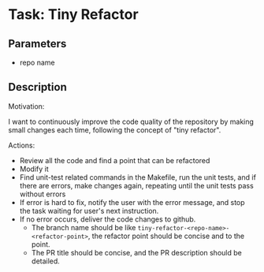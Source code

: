 # Task: Tiny Refactor

## Parameters

- repo name

## Description

Motivation:

I want to continuously improve the code quality of the repository by making small changes each time, following the concept of "tiny refactor".

Actions:

- Review all the code and find a point that can be refactored
- Modify it
- Find unit-test related commands in the Makefile, run the unit tests, and if there are errors, make changes again, repeating until the unit tests pass without errors
- If error is hard to fix, notify the user with the error message, and stop the task waiting for user's next instruction.
- If no error occurs, deliver the code changes to github.
  - The branch name should be like `tiny-refactor-<repo-name>-<refactor-point>`, the refactor point should be concise and to the point.
  - The PR title should be concise, and the PR description should be detailed.
